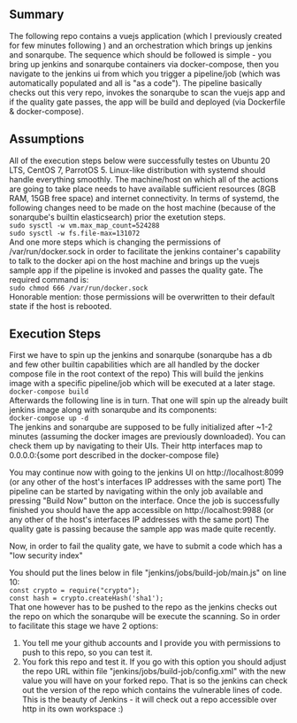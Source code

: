 ## Summary
The following repo contains a vuejs application (which I previously created for few minutes following ) and an orchestration which brings up jenkins and sonarqube. The sequence which should be followed is simple - you bring up jenkins and sonarqube containers via docker-compose, then you navigate to the jenkins ui from which you trigger a pipeline/job (which was automatically populated and all is "as a code"). The pipeline basically checks out this very repo, invokes the sonarqube to scan the vuejs app and if the quality gate passes, the app will be build and deployed (via Dockerfile & docker-compose).

## Assumptions
All of the execution steps below were successfully testes on Ubuntu 20 LTS, CentOS 7, ParrotOS 5. Linux-like distribution with systemd should handle everything smoothly. The machine/host on which all of the actions are going to take place needs to have available sufficient resources (8GB RAM, 15GB free space) and internet connectivity. 
In terms of systemd, the following changes need to be made on the host machine (because of the sonarqube's builtin elasticsearch) prior the exetution steps.  
  `sudo sysctl -w vm.max_map_count=524288`  
  `sudo sysctl -w fs.file-max=131072`  
And one more steps which is changing the permissions of /var/run/docker.sock in order to facilitate the jenkins container's capability to talk to the docker api on the host machine and brings up the vuejs sample app if the pipeline is invoked and passes the quality gate. The required command is:  
  `sudo chmod 666 /var/run/docker.sock`  
Honorable mention: those permissions will be overwritten to their default state if the host is rebooted.

## Execution Steps
First we have to spin up the jenkins and sonarqube (sonarqube has a db and few other builtin capabilities which are all handled by the docker compose file in the root context of the repo)
This will build the jenkins image with a specific pipeline/job which will be executed at a later stage.  
  `docker-compose build`  
Afterwards the following line is in turn. That one will spin up the already built jenkins image along with sonarqube and its components:  
  `docker-compose up -d`  
The jenkins and sonarqube are supposed to be fully initialized after ~1-2 minutes (assuming the docker images are previously downloaded). You can check them up by navigating to their UIs. Their http interfaces map to 0.0.0.0:{some port described in the docker-compose file} 

You may continue now with going to the jenkins UI on http://localhost:8099 (or any other of the host's interfaces IP addresses with the same port)
The pipeline can be started by navigating within the only job available and pressing "Build Now" button on the interface.
Once the job is successfully finished you should have the app accessible on http://localhost:9988 (or any other of the host's interfaces IP addresses with the same port)
The quality gate is passing because the sample app was made quite recently.

Now, in order to fail the quality gate, we have to submit a code which has a "low security index"

You should put the lines below in file "jenkins/jobs/build-job/main.js" on line 10:  
`const crypto = require("crypto");`   
`const hash = crypto.createHash('sha1');`  
That one however has to be pushed to the repo as the jenkins checks out the repo on which the sonarqube will be execute the scanning. So in order to facilitate this stage we have 2 options:
1. You tell me your github accounts and I provide you with permissions to push to this repo, so you can test it.
2. You fork this repo and test it. If you go with this option you should adjust the repo URL within file "jenkins/jobs/build-job/config.xml" with the new value you will have on your forked repo. That is so the jenkins can check out the version of the repo which contains the vulnerable lines of code.
This is the beauty of Jenkins - it will check out a repo accessible over http in its own workspace :)
